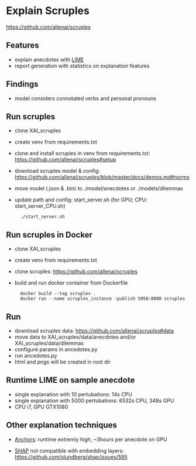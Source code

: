 # Explain Scruples

https://github.com/allenai/scruples

## Features

- explain anecdotes with [LIME](https://github.com/marcotcr/lime)
- report generation with statistics on explanation features


## Findings

- model considers connotated verbs and personal pronouns

## Run scruples

- clone XAI_scruples 
- create venv from requirements.txt
- clone and install scruples in venv from requirements.txt:             https://github.com/allenai/scruples#setup
- download scruples model & config:                                     https://github.com/allenai/scruples/blob/master/docs/demos.md#norms
- move model (.json & .bin) to ./model/anecdotes or ./models/dilemmas

- update path and config: start_server.sh (for GPU; CPU: start_server_CPU.sh)

        ./start_server.sh


## Run scruples in Docker

- clone XAI_scruples
- create venv from requirements.txt
- clone scruples:       https://github.com/allenai/scruples
- build and run docker container from Dockerfile

        docker build --tag scruples .
        docker run --name scruples_instance -publish 5050:8000 scruples

## Run 

- download scruples data:                                               https://github.com/allenai/scruples#data
- move data to XAI_scruples/data/anecdotes and/or XAI_scruples/data/dilemmas
- configure params in ancedotes.py 
- run ancedotes.py
- html and pngs will be created in root dir


## Runtime LIME on sample anecdote
- single explanation with 10 pertubations:              14s CPU
- single explanation with 5000 pertubations: 6532s CPU, 348s GPU
- CPU i7, GPU GTX1080


## Other explanation techniques
- [Anchors](https://github.com/marcotcr/anchor):      runtime extremly high, ~3hours per anecdote on GPU                       


- [SHAP](https://github.com/slundberg/shap)   not compatible with embedding layers:         https://github.com/slundberg/shap/issues/595




